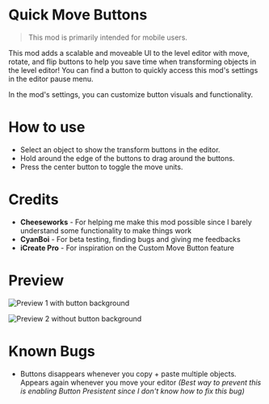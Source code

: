 # Quick Move Buttons

> <cg>This mod is primarily intended for mobile users.</c>

This mod adds a scalable and moveable UI to the level editor with move, rotate, and flip buttons to help you save time when transforming objects in the level editor! You can find a button to quickly access this mod's settings in the editor pause menu.

In the mod's settings, you can customize button visuals and functionality.

# How to use

- Select an object to show the transform buttons in the editor.
- Hold around the edge of the buttons to drag around the buttons.
- Press the center button to toggle the move units.

# Credits

- **Cheeseworks** - For helping me make this mod possible since I barely understand some functionality to make things work
- **CyanBoi** - For beta testing, finding bugs and giving me feedbacks
- **iCreate Pro** - For inspiration on the Custom Move Button feature

# Preview

![Preview 1 with button background](arcticwoof.quickmovebuttons/preview1.png)

![Preview 2 without button background](arcticwoof.quickmovebuttons/preview2.png)

# Known Bugs

- Buttons disappears whenever you copy + paste multiple objects. Appears again whenever you move your editor *(Best way to prevent this is enabling Button Presistent since I don't know how to fix this bug)*